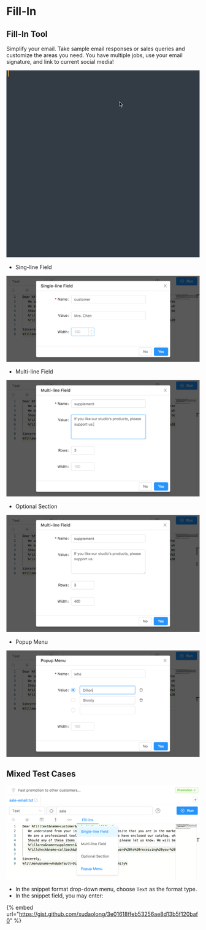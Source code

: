 # Fill-In

## Fill-In Tool

Simplify your email. Take sample email responses or sales queries and customize the areas you need. You have multiple jobs, use your email signature, and link to current social media!

![](../.gitbook/assets/fill-in.gif)

* Sing-line Field 

![](../.gitbook/assets/image%20%284%29.png)

* Multi-line Field 

![](../.gitbook/assets/image%20%288%29.png)

* Optional Section 

![](../.gitbook/assets/image%20%2819%29.png)

* Popup Menu

![](../.gitbook/assets/image%20%2822%29.png)

## Mixed Test Cases

![](../.gitbook/assets/image%20%2813%29.png)

* In the snippet format drop-down menu, choose `Text` as the format type. 
* In the snippet field, you may enter:

{% embed url="https://gist.github.com/xudaolong/3e01618ffeb53256ae8d13b5f120baf0" %}

